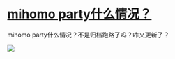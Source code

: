 # [mihomo party什么情况？](https://github.com/myogg/Gitblog/issues/53)

mihomo party什么情况？不是归档跑路了吗？咋又更新了？

![](https://pic.superbed.cc/item/67a6cca4fa9f77b4dc2fdeb3.jpg)

